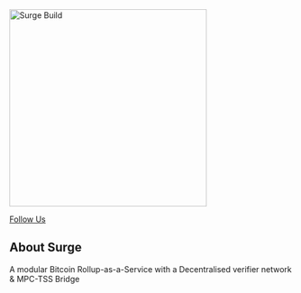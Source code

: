 
<picture>
  <source media="(prefers-color-scheme: dark)" srcset="https://github.com/surgebuild/.github/assets/13044958/61e09a42-4a53-46b0-8571-56ba80c3bb8f">
  <source media="(prefers-color-scheme: light)" srcset="https://github.com/surgebuild/.github/assets/13044958/120d9872-f251-480c-a200-adb39055ab83">
  <img alt="Surge Build" src="https://github.com/surgebuild/.github/assets/13044958/120d9872-f251-480c-a200-adb39055ab83" width="350">
</picture>


[Follow Us](https://x.com/surgebuild)

## About Surge

A modular Bitcoin Rollup-as-a-Service with a Decentralised verifier network & MPC-TSS Bridge
